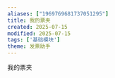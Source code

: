 ```yaml
---
aliases: ["1969769681737051295"]
title: 我的票夹
created: 2025-07-15
modified: 2025-07-15
tags: ['基础模块']
theme: 发票助手
---
```


我的票夹